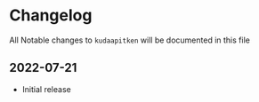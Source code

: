 # Changelog

All Notable changes to `kudaapitken` will be documented in this file

## 2022-07-21
- Initial release
